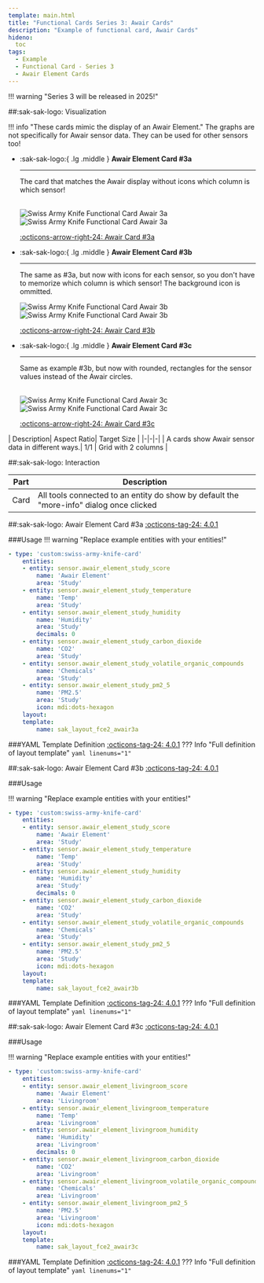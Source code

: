 ```yaml
---
template: main.html
title: "Functional Cards Series 3: Awair Cards"
description: "Example of functional card, Awair Cards"
hideno:
  toc
tags:
  - Example
  - Functional Card - Series 3
  - Awair Element Cards
---
```

<!-- GT/GL -->
!!! warning "Series 3 will be released in 2025!"

##:sak-sak-logo: Visualization


!!! info "These cards mimic the display of an Awair Element."
    The graphs are not specifically for Awair sensor data. They can be used for other sensors too!
    

<div class="grid cards" markdown>

-   :sak-sak-logo:{ .lg .middle } __Awair Element Card #3a__

    ---

    The card that matches the Awair display without icons which column is which sensor!
    <br><br>

    ![Swiss Army Knife Functional Card Awair 3a](../../assets/screenshots/sak-functional-card-s3-awair3a-light.png#only-light)
    ![Swiss Army Knife Functional Card Awair 3a](../../assets/screenshots/sak-functional-card-s3-awair3a-dark.png#only-dark)


    [:octicons-arrow-right-24: Awair Card #3a][Awair Card #3a]

-   :sak-sak-logo:{ .lg .middle } __Awair Element Card #3b__

    ---

    The same as #3a, but now with icons for each sensor, so you don't have to memorize which column is which sensor!
    The background icon is ommitted.

    ![Swiss Army Knife Functional Card Awair 3b](../../assets/screenshots/sak-functional-card-s3-awair3b-light.png#only-light)
    ![Swiss Army Knife Functional Card Awair 3b](../../assets/screenshots/sak-functional-card-s3-awair3b-dark.png#only-dark)

    [:octicons-arrow-right-24: Awair Card #3b][Awair Card #3b]

-   :sak-sak-logo:{ .lg .middle } __Awair Element Card #3c__

    ---

    Same as example #3b, but now with rounded, rectangles for the sensor values instead of the Awair circles.
    <br><br>

    ![Swiss Army Knife Functional Card Awair 3c](../../assets/screenshots/sak-functional-card-s3-awair3c-1-light.png#only-light)
    ![Swiss Army Knife Functional Card Awair 3c](../../assets/screenshots/sak-functional-card-s3-awair3c-1-dark.png#only-dark)

    [:octicons-arrow-right-24: Awair Card #3c][Awair Card #3c]

</div>
| Description| Aspect Ratio| Target Size |
|-|-|-|
| A cards show Awair sensor data in different ways.| 1/1 | Grid with 2 columns |

##:sak-sak-logo: Interaction

| Part | Description|
|-|-|
| Card | All tools connected to an entity do show by default the "more-info" dialog once clicked |

##:sak-sak-logo: Awair Element Card #3a
[:octicons-tag-24: 4.0.1][github-releases]

###Usage
!!! warning "Replace example entities with your entities!"

```yaml linenums="1"
- type: 'custom:swiss-army-knife-card'
    entities:
    - entity: sensor.awair_element_study_score
        name: 'Awair Element'
        area: 'Study'
    - entity: sensor.awair_element_study_temperature
        name: 'Temp'
        area: 'Study'
    - entity: sensor.awair_element_study_humidity
        name: 'Humidity'
        area: 'Study'
        decimals: 0
    - entity: sensor.awair_element_study_carbon_dioxide
        name: 'CO2'
        area: 'Study'
    - entity: sensor.awair_element_study_volatile_organic_compounds
        name: 'Chemicals'
        area: 'Study'
    - entity: sensor.awair_element_study_pm2_5
        name: 'PM2.5'
        area: 'Study'
        icon: mdi:dots-hexagon
    layout:
    template:
        name: sak_layout_fce2_awair3a
```

###YAML Template Definition
[:octicons-tag-24: 4.0.1][github-releases]
??? Info "Full definition of layout template"
    ```yaml linenums="1"
    ```

##:sak-sak-logo: Awair Element Card #3b
[:octicons-tag-24: 4.0.1][github-releases]

###Usage

!!! warning "Replace example entities with your entities!"

```yaml linenums="1"
- type: 'custom:swiss-army-knife-card'
    entities:
    - entity: sensor.awair_element_study_score
        name: 'Awair Element'
        area: 'Study'
    - entity: sensor.awair_element_study_temperature
        name: 'Temp'
        area: 'Study'
    - entity: sensor.awair_element_study_humidity
        name: 'Humidity'
        area: 'Study'
        decimals: 0
    - entity: sensor.awair_element_study_carbon_dioxide
        name: 'CO2'
        area: 'Study'
    - entity: sensor.awair_element_study_volatile_organic_compounds
        name: 'Chemicals'
        area: 'Study'
    - entity: sensor.awair_element_study_pm2_5
        name: 'PM2.5'
        area: 'Study'
        icon: mdi:dots-hexagon
    layout:
    template:
        name: sak_layout_fce2_awair3b
```

###YAML Template Definition
[:octicons-tag-24: 4.0.1][github-releases]
??? Info "Full definition of layout template"
    ```yaml linenums="1"
    ```
    
##:sak-sak-logo: Awair Element Card #3c
[:octicons-tag-24: 4.0.1][github-releases]

###Usage

!!! warning "Replace example entities with your entities!"

```yaml linenums="1"
- type: 'custom:swiss-army-knife-card'
    entities:
    - entity: sensor.awair_element_livingroom_score
        name: 'Awair Element'
        area: 'Livingroom'
    - entity: sensor.awair_element_livingroom_temperature
        name: 'Temp'
        area: 'Livingroom'
    - entity: sensor.awair_element_livingroom_humidity
        name: 'Humidity'
        area: 'Livingroom'
        decimals: 0
    - entity: sensor.awair_element_livingroom_carbon_dioxide
        name: 'CO2'
        area: 'Livingroom'
    - entity: sensor.awair_element_livingroom_volatile_organic_compounds
        name: 'Chemicals'
        area: 'Livingroom'
    - entity: sensor.awair_element_livingroom_pm2_5
        name: 'PM2.5'
        area: 'Livingroom'
        icon: mdi:dots-hexagon
    layout:
    template:
        name: sak_layout_fce2_awair3c
```
###YAML Template Definition
[:octicons-tag-24: 4.0.1][github-releases]
??? Info "Full definition of layout template"
    ```yaml linenums="1"
    ```
    

<!--- Internal References... --->
[Swiss Army Knife Tutorial 02]: ../tutorials/10-step-tutorial-02-intro.md
[Preface]: functional-card-binary-sensor-alert1-card.md
[Awair Card #3a]: #awair-element-card-3a
[Awair Card #3b]: #awair-element-card-3b
[Awair Card #3c]: #awair-element-card-3c

<!--- External References... --->
[ham3-d06-url]: https://material3-themes-manual.amoebelabs.com/examples/material3-example-theme-d06-tealblue/
[github-releases]: https://github.com/amoebelabs/swiss-army-knife-card/releases/